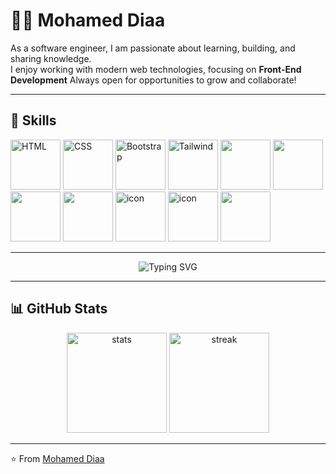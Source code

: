 # 👨‍💻 Mohamed Diaa

As a software engineer, I am passionate about learning, building, and sharing knowledge.  
I enjoy working with modern web technologies, focusing on **Front-End Development**
Always open for opportunities to grow and collaborate!

---

## 🚀 Skills

<p>
  <img src="https://raw.githubusercontent.com/rahulbanerjee26/githubAboutMeGenerator/main/icons/html.gif" width="80" height="80" alt="HTML"/> <!-- HTML -->
  <img src="https://raw.githubusercontent.com/rahulbanerjee26/githubAboutMeGenerator/main/icons/css.gif" width="80" height="80" alt="CSS"/> <!-- CSS -->
  <img src="https://raw.githubusercontent.com/rahulbanerjee26/githubAboutMeGenerator/main/icons/bootstrap.gif" width="80" height="80" alt="Bootstrap"/> <!-- BootStarp -->
  <img src="https://raw.githubusercontent.com/rahulbanerjee26/githubAboutMeGenerator/main/icons/tailwind.gif" width="80" height="80" alt="Tailwind"/> 
  <!-- Tailwind -->
  <img src="https://camo.githubusercontent.com/9f44b299b7e1173e15c41a2bb04863ca5e78c81ab947283d3b6f6475871b8f60/68747470733a2f2f74656368737461636b2d67656e657261746f722e76657263656c2e6170702f6a732d69636f6e2e737667" width="80" height="80"> <!-- JavaScript -->
  <img src="https://camo.githubusercontent.com/dd2c84af43a6c56860d910c605d51d058a28213431a42e422dcb6a62ab53d14a/68747470733a2f2f74656368737461636b2d67656e657261746f722e76657263656c2e6170702f74732d69636f6e2e737667" width="80" height="80"/> <!-- typescript -->
  <img src="https://camo.githubusercontent.com/0fcf9befefc83e207ed36bdeb3ac4f6c99132571ddb0f44e7a6ac872b0723352/68747470733a2f2f74656368737461636b2d67656e657261746f722e76657263656c2e6170702f72656163742d69636f6e2e737667" width="80" height="80"/> <!-- React -->
  <img src="https://camo.githubusercontent.com/6d97626a83a6b403636542a254cf6bfc0fe03af0e7780d2144c8bf2d5f9cdfcf/68747470733a2f2f74656368737461636b2d67656e657261746f722e76657263656c2e6170702f736173732d69636f6e2e737667" width="80" height="80"/> <!-- Sass -->
  <img src="https://techstack-generator.vercel.app/python-icon.svg" alt="icon" width="80" height="80" /> <!-- Python -->
  <img src="https://techstack-generator.vercel.app/github-icon.svg" alt="icon" width="80" height="80" color='white' /> <!-- github -->
  <img src="https://media.giphy.com/media/kH1DBkPNyZPOk0BxrM/giphy.gif" width="80" height="80"/> <!-- Git -->
</p>

---

<!-- ✨ Animation effect -->
<p align="center">
  <img src="https://readme-typing-svg.demolab.com?font=Fira+Code&size=24&duration=3000&pause=500&color=38B2AC&center=true&vCenter=true&width=500&lines=React+Developer;Front-End+Developer;TypeScript+%26+Tailwind+CSS" alt="Typing SVG" />
</p>

---

## 📊 GitHub Stats

<p align="center">
  <img src="https://github-readme-stats.vercel.app/api?username=m0hamed-Diaa&show_icons=true&theme=tokyonight" alt="stats" height="160"/>
  <img src="https://github-readme-streak-stats.herokuapp.com/?user=m0hamed-Diaa&theme=tokyonight" alt="streak" height="160"/>
</p>

---

⭐️ From [Mohamed Diaa](https://github.com/m0hamed-Diaa)
